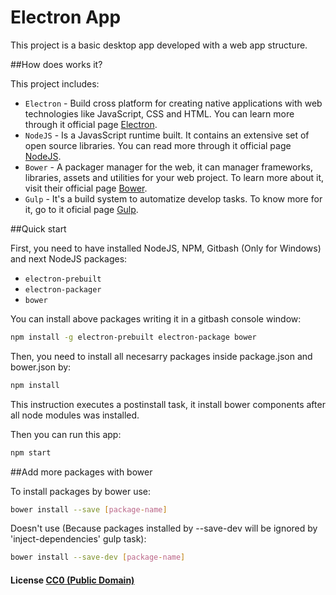 # Electron App

This project is a basic desktop app developed with a web app structure.

##How does works it?

This project includes:

- `Electron` - Build cross platform for creating native applications with web technologies like JavaScript, CSS and HTML.
You can learn more through it official page [Electron](http://electron.atom.io/docs/).
- `NodeJS` - Is a JavasScript runtime built. It contains an extensive set of open source libraries.
You can read more through it official page [NodeJS](https://nodejs.org/en/docs/).
- `Bower` - A packager manager for the web, it can manager frameworks, libraries, assets and utilities for your web project.
To learn more about it, visit their official page [Bower](https://bower.io/docs/api/). 
- `Gulp` - It's a build system to automatize develop tasks.
To know more for it, go to it oficial page [Gulp](https://gulp.readme.io/docs/).

##Quick start

First, you need to have installed NodeJS, NPM, Gitbash (Only for Windows) and next NodeJS packages:
- `electron-prebuilt`
- `electron-packager`
- `bower`

You can install above packages writing it in a gitbash console window:

```bash
npm install -g electron-prebuilt electron-package bower
```

Then, you need to install all necesarry packages inside package.json and bower.json by:

```bash
npm install
```

This instruction executes a postinstall task, it install bower components after all node modules was installed.

Then you can run this app:

```bash
npm start
```

##Add more packages with bower

To install packages by bower use:

```bash
bower install --save [package-name]
```

Doesn't use (Because packages installed by --save-dev will be ignored by 'inject-dependencies' gulp task):

```bash
bower install --save-dev [package-name]
```

#### License [CC0 (Public Domain)](LICENSE.md)
